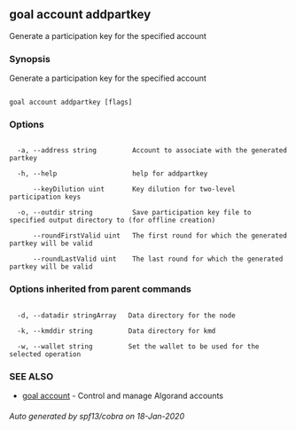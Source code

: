 ## goal account addpartkey



Generate a participation key for the specified account



### Synopsis



Generate a participation key for the specified account



```

goal account addpartkey [flags]

```



### Options



```

  -a, --address string         Account to associate with the generated partkey

  -h, --help                   help for addpartkey

      --keyDilution uint       Key dilution for two-level participation keys

  -o, --outdir string          Save participation key file to specified output directory to (for offline creation)

      --roundFirstValid uint   The first round for which the generated partkey will be valid

      --roundLastValid uint    The last round for which the generated partkey will be valid

```



### Options inherited from parent commands



```

  -d, --datadir stringArray   Data directory for the node

  -k, --kmddir string         Data directory for kmd

  -w, --wallet string         Set the wallet to be used for the selected operation

```



### SEE ALSO



* [goal account](../../account/account/)	 - Control and manage Algorand accounts


###### Auto generated by spf13/cobra on 18-Jan-2020

